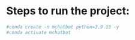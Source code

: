 # Steps to run the project:

```bash
#conda create -n mchatbot python=3.9.13 -y
#conda activate mchatbot
```
